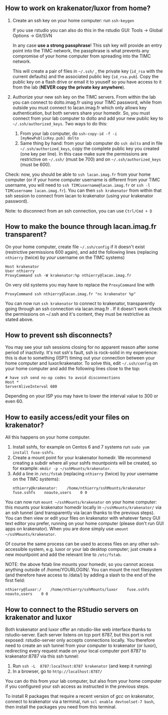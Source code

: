 ## How to work on krakenator/luxor from home?

1. Create an ssh key on your home computer:
    run `ssh-keygen`
    
    If you use rstudio you can also do this in the rstudio GUI: Tools -> Global Options -> Git/SVN

    In any case **use a strong passphrase**! This ssh key will provide an entry point into the TIMC network, the passphrase is what prevents any compromise of your home computer from spreading into the TIMC network.

    This will create a pair of files in `~/.ssh/` , the private key (`id_rsa` with the current defaults) and the associated public key (`id_rsa.pub`). Copy the public key on a flash drive or email it to youself so you have access to it from the lab (**NEVER copy the private key anywhere**).

2. Authorize your new ssh key on the TIMC servers. From within the lab you can connect to dolto.imag.fr using your TIMC password, while from outside you must connect to lacan.imag.fr which only allows key authentication, but both servers share your homedir. So, you must connect from your lab computer to dolto and add your new public key to `~/.ssh/authorized_keys`. Two ways to do this:
    1. From your lab computer, do `ssh-copy-id -f -i [myNewPublicKey.pub] dolto`
    2. Same thing by hand: from your lab computer do `ssh dolto` and in file `~/.ssh/authorized_keys`, copy the complete public key you created (one key per line). In this case make sure the permissions are restrictive on `~/.ssh/` (must be 700) and on  `~/.ssh/authorized_keys` (must be 600).

Check: now, you should be able to `ssh lacan.imag.fr` from your home computer (or if your home computer username is different from your TIMC username, you will need to `ssh TIMCusername@lacan.imag.fr` or `ssh -l TIMCusername lacan.imag.fr`). You can then `ssh krakenator` from within that ssh session to connect from lacan to krakenator (using your krakenator password).

Note: to disconnect from an ssh connection, you can use `Ctrl/Cmd + D`


## How to make the bounce through lacan.imag.fr transparent?

On your home computer, create file `~/.ssh/config` if it doesn't exist (restrictive permissions 600 again), and add the following lines (replacing `nthierry` (twice) by *your* username on the TIMC systems)
```
Host krakenator
User nthierry
ProxyCommand ssh -W krakenator:%p nthierry@lacan.imag.fr 
```

On very old systems you may have to replace the `ProxyCommand` line with
```
ProxyCommand ssh nthierry@lacan.imag.fr "nc krakenator %p"
```
       
You can now run `ssh krakenator` to connect to krakenator, transparently going through an ssh connection via lacan.imag.fr .
If it doesn't work check the permissions on ~/.ssh and it's content, they must be restrictive as stated above.
    

## How to prevent ssh disconnects?

You may see your ssh sessions closing for no apparent reason after some period of inactivity. It's not ssh's fault, ssh is rock-solid in my experience: this is due to something (ISP?) timing out your connection between your home computer and luxor/krakenator.
To solve this, edit `~/.ssh/config` on your home computer and add the following lines close to the top:
```
# have ssh send no-op codes to avoid disconnections
Host *
ServerAliveInterval 600
```
Depending on your ISP you may have to lower the interval value to 300 or even 60.

    
## How to easily access/edit your files on krakenator?

All this happens on your home computer.
1. Install sshfs, for example on Centos 6 and 7 systems run `sudo yum install fuse-sshfs`.
1. Create a mount point for your krakenator homedir. We recommend creating a subdir where all your sshfs mountpoints will be created, so for example: `mkdir -p ~/sshMounts/krakenator`.
1. Add a line in `/etc/fstab` (replacing `nthierry` (twice) by *your* username on the TIMC systems):
    ```
    nthierry@krakenator:    /home/nthierry/sshMounts/krakenator    fuse.sshfs    noauto,users    0 0
    ```

You can now run `mount ~/sshMounts/krakenator` on your home computer: this mounts your krakenator homedir locally in `~/sshMounts/krakenator/` via an ssh tunnel (and transparently via lacan thanks to the previous steps). You can then view or edit your files on krakenator with whatever fancy GUI text editor you prefer, running on your home computer (please don't run GUI apps on krakenator). When you are done simply use `umount ~/sshMounts/krakenator`.

Of course the same process can be used to access files on any other ssh-accessible system, e.g. luxor or your lab desktop computer; just create a new mountpoint and add the relevant line to `/etc/fstab`.

NOTE: the above fstab line mounts your homedir, so you cannot access anything outside of /home/YOURLOGIN/. You can mount the root filesystem (and therefore have access to /data/) by adding a slash to the end of the first field:
```
nthierry@luxor:/    /home/nthierry/sshMounts/luxor    fuse.sshfs    noauto,users    0 0
```


## How to connect to the RStudio servers on krakenator and luxor

Both krakenator and luxor offer an rstudio-like web interface thanks to rstudio-server. Each server listens on tcp port 8787, but this port is not exposed: rstudio-server only accepts connections locally. You therefore need to create an ssh tunnel from your computer to krakenator (or luxor), redirecting every request made on your local computer port 8787 to krakenator:8787 via this ssh tunnel:
1. Run `ssh -L  8787:localhost:8787 krakenator` (and keep it running)
1. In a browser, go to `http://localhost:8787/`

You can do this from your lab computer, but also from your home computer if you configured your ssh access as instructed in the previous steps.

To install R packages that require a recent version of *gcc* on krakenator, connect to krakenator via a terminal, run `scl enable devtoolset-7 bash`, then install the packages you need from this terminal. 
